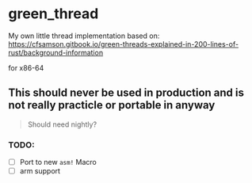# green_thread
My own little thread implementation based on: https://cfsamson.gitbook.io/green-threads-explained-in-200-lines-of-rust/background-information

for x86-64

## This should never be used in production and is not really practicle or portable in anyway

> Should need nightly?

### TODO:
- [  ] Port to new `asm!` Macro
- [  ] arm support
